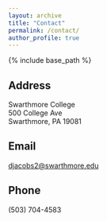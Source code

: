 ```yaml
---
layout: archive
title: "Contact"
permalink: /contact/
author_profile: true
---
```


{% include base_path %}

Address
------
Swarthmore College \
500 College Ave \
Swarthmore, PA 19081

Email
------
djacobs2@swarthmore.edu

Phone
------
(503) 704-4583
